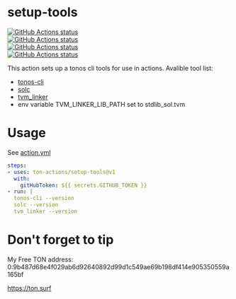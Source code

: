 # setup-tools

<p align="left">
  <a href="https://github.com/ton-actions/setup-tools"><img alt="GitHub Actions status" src="https://github.com/ton-actions/setup-tools/workflows/Main%20workflow/badge.svg"></a>
  <br />
  <a href="https://github.com/ton-actions/build-tonos-cli"><img alt="GitHub Actions status" src="https://github.com/ton-actions/build-tonos-cli/workflows/Build%20and%20release%20tonos-cli/badge.svg"></a>
  <br />
  <a href="https://github.com/ton-actions/build-solc"><img alt="GitHub Actions status" src="https://github.com/ton-actions/build-solc/workflows/Build%20and%20release%20solidity%20compiler/badge.svg"></a>
  <br />
  <a href="https://github.com/ton-actions/build-tvm-linker"><img alt="GitHub Actions status" src="https://github.com/ton-actions/build-tvm-linker/workflows/Build%20and%20release%20TVM-Linker/badge.svg"></a>
</p>

This action sets up a tonos cli tools for use in actions.
Avalible tool list:

- [tonos-cli](https://github.com/tonlabs/tonos-cli) 
- [solc](https://github.com/tonlabs/TON-Solidity-Compiler) 
- [tvm_linker](https://github.com/tonlabs/TVM-linker) 
- env variable TVM_LINKER_LIB_PATH set to stdlib_sol.tvm

# Usage

See [action.yml](action.yml)

```yaml
steps:
- uses: ton-actions/setup-tools@v1
  with:
    gitHubToken: ${{ secrets.GITHUB_TOKEN }}
- run: |
  tonos-cli --version
  solc --version
  tvm_linker --version
```

# Don't forget to tip

My Free TON address: 
0:9b487d68e4f029ab6d92640892d99d1c549ae69b198df414e905350559a165bf

https://ton.surf
